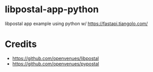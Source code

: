 # libpostal-app-python
libpostal app example using python w/ https://fastapi.tiangolo.com/

# Credits

- https://github.com/openvenues/libpostal
- https://github.com/openvenues/pypostal